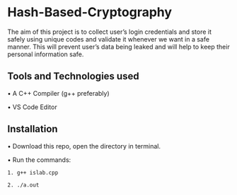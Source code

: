 # Hash-Based-Cryptography

The aim of this project is to collect user’s login credentials and store it safely using unique codes and validate it whenever we want in a safe manner. This will prevent user’s data being leaked and will help to keep their personal information safe.

## Tools and Technologies used

•	A C++ Compiler (g++ preferably)

•	VS Code Editor

## Installation 

• Download this repo, open the directory in terminal.

• Run the commands: 

    1. g++ islab.cpp 
    
    2. ./a.out 
